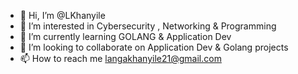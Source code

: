 - 👋 Hi, I’m @LKhanyile
- 👀 I’m interested in Cybersecurity , Networking & Programming
- 🌱 I’m currently learning GOLANG & Application Dev
- 💞️ I’m looking to collaborate on Application Dev & Golang projects
- 📫 How to reach me langakhanyile21@gmail.com

<!---
LKhanyile/LKhanyile is a ✨ special ✨ repository because its `README.md` (this file) appears on your GitHub profile.
You can click the Preview link to take a look at your changes.
--->
